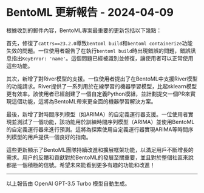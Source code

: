 # BentoML 更新報告 - 2024-04-09

根據收到的郵件內容，BentoML專案最重要的更新包括以下幾點：



首先，修復了`cattrs==23.2.0`導致`bentoml build`和`bentoml containerize`功能失效的問題。一位使用者報告了在執行`bentoml build`時出現錯誤的問題，錯誤訊息指出`KeyError: 'name'`。這個問題已經被識別並修復，讓使用者可以正常使用這些功能。



其次，新增了對River模型的支援。一位使用者提出了在BentoML中支援River模型的功能請求。River提供了一系列用於在線學習的機器學習模型，比起sklearn模型更有效率。該使用者已經創建了一個自定義Python模組，並計劃提交一個PR來實現這個功能，這將為BentoML帶來更全面的機器學習解決方案。



最後，新增了對時間序列模型（如ARIMA）的自定義運行器支援。一位使用者實現並測試了一個功能，該功能用於訓練時間序列模型（ARIMA）並使用BentoML的自定義運行器來進行預測。這將為探索使用自定義運行器實現ARIMA等時間序列模型的用戶提供一個良好的指南。



這些更新顯示了BentoML團隊持續改進和擴展框架功能，以滿足用戶不斷增長的需求。用户的反饋和貢獻對於BentoML的發展至關重要，並且對於整個社區來說都是一個積極的信號。希望未來能看到更多有趣的功能和改進！



---



以上報告由 OpenAI GPT-3.5 Turbo 模型自動生成。